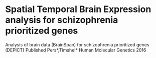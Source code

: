 Spatial Temporal Brain Expression analysis for schizophrenia prioritized genes
===

Analysis of brain data (BrainSpan) for schizophrenia prioritized genes (DEPICT)
Published Pers*,Timshel* Human Molecular Genetics 2016
